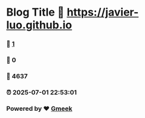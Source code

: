 # Blog Title :link: https://javier-luo.github.io 
### :page_facing_up: [1](https://javier-luo.github.io/tag.html) 
### :speech_balloon: 0 
### :hibiscus: 4637 
### :alarm_clock: 2025-07-01 22:53:01 
### Powered by :heart: [Gmeek](https://github.com/Meekdai/Gmeek)
